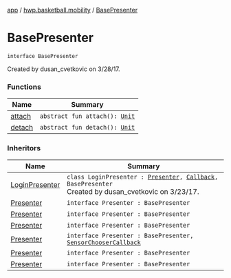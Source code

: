 [app](../../index.md) / [hwp.basketball.mobility](../index.md) / [BasePresenter](.)

# BasePresenter

`interface BasePresenter`

Created by dusan_cvetkovic on 3/28/17.

### Functions

| Name | Summary |
|---|---|
| [attach](attach.md) | `abstract fun attach(): `[`Unit`](https://kotlinlang.org/api/latest/jvm/stdlib/kotlin/-unit/index.html) |
| [detach](detach.md) | `abstract fun detach(): `[`Unit`](https://kotlinlang.org/api/latest/jvm/stdlib/kotlin/-unit/index.html) |

### Inheritors

| Name | Summary |
|---|---|
| [LoginPresenter](../../hwp.basketball.mobility.account.login/-login-presenter/index.md) | `class LoginPresenter : `[`Presenter`](../../hwp.basketball.mobility.account.login/-login-contract/-presenter/index.md)`, `[`Callback`](../../hwp.basketball.mobility.account.login/-login-contract/-interactor/-callback/index.md)`, BasePresenter`<br>Created by dusan_cvetkovic on 3/23/17. |
| [Presenter](../../hwp.basketball.mobility.drill.create/-drill-activity-contract/-presenter/index.md) | `interface Presenter : BasePresenter` |
| [Presenter](../../hwp.basketball.mobility.drill.perform/-path-recorder-activity-contract/-presenter.md) | `interface Presenter : BasePresenter` |
| [Presenter](../../hwp.basketball.mobility.drill.perform.sketchview/-sensor-drawing-view-view-contract/-presenter/index.md) | `interface Presenter : BasePresenter` |
| [Presenter](../../hwp.basketball.mobility.drillpreparation.step.connectplayers/-connect-players-contract/-presenter/index.md) | `interface Presenter : BasePresenter, `[`SensorChooserCallback`](../../hwp.basketball.mobility.device.sensor.sensortile.sensortilescan/-sensors-dialog/-sensor-chooser-callback/index.md) |
| [Presenter](../../hwp.basketball.mobility.drillpreparation.step.selectdrill/-drills-contract/-presenter/index.md) | `interface Presenter : BasePresenter` |
| [Presenter](../../hwp.basketball.mobility.drillpreparation.step.selectplayers/-players-contract/-presenter/index.md) | `interface Presenter : BasePresenter` |
